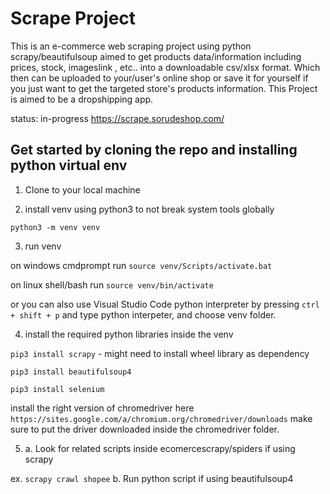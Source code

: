 # Scrape Project
This is an e-commerce web scraping project using python scrapy/beautifulsoup aimed to get products data/information including prices, stock, imageslink , etc.. into a downloadable csv/xlsx format. 
Which then can be uploaded to your/user's online shop or save it for yourself if you just want to get the targeted store's products information. This Project is aimed to be a dropshipping app.

status: in-progress
https://scrape.sorudeshop.com/

## Get started by cloning the repo and installing python virtual env

1. Clone to your local machine

2. install venv using python3 to not break system tools globally

`python3 -m venv venv`

3. run venv 

on windows cmdprompt run `source venv/Scripts/activate.bat`

on linux shell/bash run `source venv/bin/activate`

or you can also use Visual Studio Code python interpreter
     by pressing `ctrl + shift + p` and type python interpeter, and choose venv folder.

4. install the required python libraries inside the venv

`pip3 install scrapy` - might need to install wheel library as dependency

`pip3 install beautifulsoup4`

`pip3 install selenium`

install the right version of chromedriver here `https://sites.google.com/a/chromium.org/chromedriver/downloads`
make sure to put the driver downloaded inside the chromedriver folder.

5.  a. Look for related scripts inside ecomercescrapy/spiders if using scrapy

ex. `scrapy crawl shopee`
    b. Run python script if using beautifulsoup4
